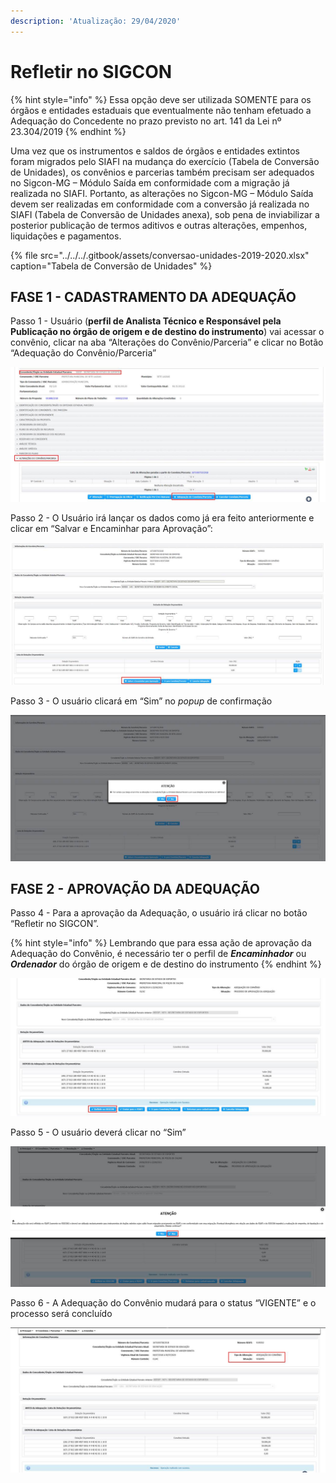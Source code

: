 ```yaml
---
description: 'Atualização: 29/04/2020'
---
```


# Refletir no SIGCON

{% hint style="info" %}
Essa opção deve ser utilizada SOMENTE para os órgãos e entidades estaduais que eventualmente não tenham efetuado a Adequação do Concedente no prazo previsto no art. 141 da Lei nº 23.304/2019
{% endhint %}

Uma vez que os instrumentos e saldos de órgãos e entidades extintos foram migrados pelo SIAFI na mudança do exercício \(Tabela de Conversão de Unidades\), os convênios e parcerias também precisam ser adequados no Sigcon-MG – Módulo Saída em conformidade com a migração já realizada no SIAFI. Portanto, as alterações no Sigcon-MG – Módulo Saída devem ser realizadas em conformidade com a conversão já realizada no SIAFI \(Tabela de Conversão de Unidades anexa\), sob pena de inviabilizar a posterior publicação de termos aditivos e outras alterações, empenhos, liquidações e pagamentos.

{% file src="../../../.gitbook/assets/conversao-unidades-2019-2020.xlsx" caption="Tabela de Conversão de Unidades" %}

## FASE 1 - CADASTRAMENTO DA ADEQUAÇÃO

Passo 1 - Usuário \(**perfil de Analista Técnico e Responsável pela Publicação no órgão de origem e de destino do instrumento**\) vai acessar o convênio, clicar na aba “Alterações do Convênio/Parceria” e clicar no Botão “Adequação do Convênio/Parceria”

![](../../../.gitbook/assets/image%20%28163%29.png)

Passo 2 - O Usuário irá lançar os dados como já era feito anteriormente e clicar em “Salvar e Encaminhar para Aprovação”:

![](../../../.gitbook/assets/image%20%28141%29.png)

Passo 3 - O usuário clicará em “Sim” no _popup_ de confirmação

![](../../../.gitbook/assets/image%20%2892%29%20%281%29.png)

## FASE 2 - APROVAÇÃO DA ADEQUAÇÃO

Passo 4 - Para a aprovação da Adequação, o usuário irá clicar no botão “Refletir no SIGCON”. 

{% hint style="info" %}
Lembrando que para essa ação de aprovação da Adequação do Convênio, é necessário ter o perfil de _**Encaminhador**_ ou _**Ordenador**_ do órgão de origem e de destino do instrumento
{% endhint %}

![](../../../.gitbook/assets/image%20%28149%29.png)

Passo 5 - O usuário deverá clicar no “Sim”

![](../../../.gitbook/assets/image%20%2890%29.png)

Passo 6 - A Adequação do Convênio mudará para o status “VIGENTE” e o processo será concluído

![](../../../.gitbook/assets/image%20%2882%29.png)

